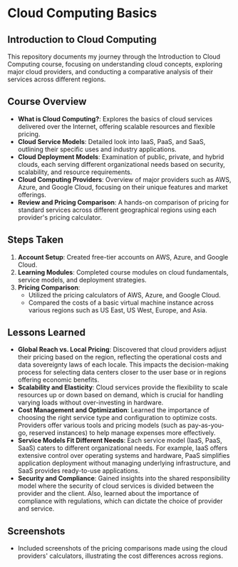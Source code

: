 # Cloud Computing Basics

## Introduction to Cloud Computing

This repository documents my journey through the Introduction to Cloud Computing course, focusing on understanding cloud concepts, exploring major cloud providers, and conducting a comparative analysis of their services across different regions.

## Course Overview

- **What is Cloud Computing?**: Explores the basics of cloud services delivered over the Internet, offering scalable resources and flexible pricing.
- **Cloud Service Models**: Detailed look into IaaS, PaaS, and SaaS, outlining their specific uses and industry applications.
- **Cloud Deployment Models**: Examination of public, private, and hybrid clouds, each serving different organizational needs based on security, scalability, and resource requirements.
- **Cloud Computing Providers**: Overview of major providers such as AWS, Azure, and Google Cloud, focusing on their unique features and market offerings.
- **Review and Pricing Comparison**: A hands-on comparison of pricing for standard services across different geographical regions using each provider's pricing calculator.

## Steps Taken

1. **Account Setup**: Created free-tier accounts on AWS, Azure, and Google Cloud.
2. **Learning Modules**: Completed course modules on cloud fundamentals, service models, and deployment strategies.
3. **Pricing Comparison**:
   - Utilized the pricing calculators of AWS, Azure, and Google Cloud.
   - Compared the costs of a basic virtual machine instance across various regions such as US East, US West, Europe, and Asia.

## Lessons Learned

- **Global Reach vs. Local Pricing**: Discovered that cloud providers adjust their pricing based on the region, reflecting the operational costs and data sovereignty laws of each locale. This impacts the decision-making process for selecting data centers closer to the user base or in regions offering economic benefits.
- **Scalability and Elasticity**: Cloud services provide the flexibility to scale resources up or down based on demand, which is crucial for handling varying loads without over-investing in hardware.
- **Cost Management and Optimization**: Learned the importance of choosing the right service type and configuration to optimize costs. Providers offer various tools and pricing models (such as pay-as-you-go, reserved instances) to help manage expenses more effectively.
- **Service Models Fit Different Needs**: Each service model (IaaS, PaaS, SaaS) caters to different organizational needs. For example, IaaS offers extensive control over operating systems and hardware, PaaS simplifies application deployment without managing underlying infrastructure, and SaaS provides ready-to-use applications.
- **Security and Compliance**: Gained insights into the shared responsibility model where the security of cloud services is divided between the provider and the client. Also, learned about the importance of compliance with regulations, which can dictate the choice of provider and service.

## Screenshots

- Included screenshots of the pricing comparisons made using the cloud providers' calculators, illustrating the cost differences across regions.



